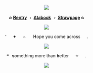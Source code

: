 <p align="center"
   
![](https://komarev.com/ghpvc/?username=purxi&color=FDFDFD&label=Stars)

 <p align="center"
   
**ʚ** [𝐑𝐞𝐧𝐭𝐫𝐲](https://rentry.co/purexiao) **_﹕_** [𝐀𝐭𝐚𝐛𝐨𝐨𝐤](https://purexi.atabook.org/) **_﹕_** [𝐒𝐭𝐫𝐚𝐰𝐩𝐚𝐠𝐞](https://forbitten.straw.page) **ɞ**
 </p>
   
  <p align="center"
     
  <p align="center">   
     <img src="https://file.garden/ZtttiuQF4zKolxgp/O.png"/>
    
<p align="center"
   
٬⠀⠀✦⠀⠀⌢⠀⠀ 𝐇ope you come across⠀⠀.
     
  <p align="center">   
     <img src="https://file.garden/ZtttiuQF4zKolxgp/hau.png"/>
     


<p align="center"
   
  ❝⠀𝐬omething more than 𝐛etter⠀⠀✧⠀⠀.
   

   <p align="center">
<img src="https://file.garden/ZtttiuQF4zKolxgp/Siois.png"/>



<!--
**sacrificedfool/sacrificedfool** is a ✨ _special_ ✨ repository because its `README.md` (this file) appears on your GitHub profile.

Here are some ideas to get you started:

- 🔭 I’m currently working on ...
- 🌱 I’m currently learning ...
- 👯 I’m looking to collaborate on ...
- 🤔 I’m looking for help with ...
- 💬 Ask me about ...
- 📫 How to reach me: ...
- 😄 Pronouns: ...
- ⚡ Fun fact: ...
-->
